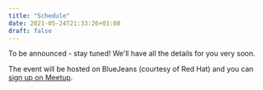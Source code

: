 ```yaml
---
title: "Schedule"
date: 2021-05-24T21:33:26+01:00
draft: false
---
```


To be announced - stay tuned! We'll have all the details for you very soon.

The event will be hosted on BlueJeans (courtesy of Red Hat) and you can [sign up on Meetup](https://meetup.com/EdinbR/events/278595242).
